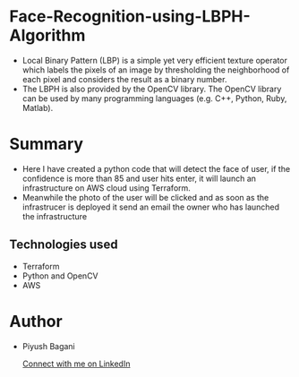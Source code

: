 
# Face-Recognition-using-LBPH-Algorithm

- Local Binary Pattern (LBP) is a simple yet very efficient texture operator which labels the pixels of an image by thresholding the neighborhood of each pixel and considers the result as a binary number.
- The LBPH is also provided by the OpenCV library. The OpenCV library can be used by many programming languages (e.g. C++, Python, Ruby, Matlab).

# Summary
- Here I have created a python code that will detect the face of user, if the confidence is more than 85 and user hits enter, it will launch an infrastructure on AWS cloud using Terraform.
- Meanwhile the photo of the user will be clicked and as soon as the infrastrucer is deployed it send an email the owner who has launched the infrastructure





## Technologies used

- Terraform
- Python and OpenCV
- AWS 

  
# Author
- Piyush Bagani
   
   [Connect with me on LinkedIn](https://www.linkedin.com/in/piyush-bagani/)